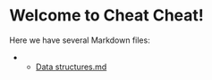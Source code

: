 # Welcome to Cheat Cheat!
Here we have several Markdown files:
- - [Data structures.md](https://fwlc-user004.github.io/cheatcheat/Algorithms_and_Data_Structure/Data%20structures.md)

